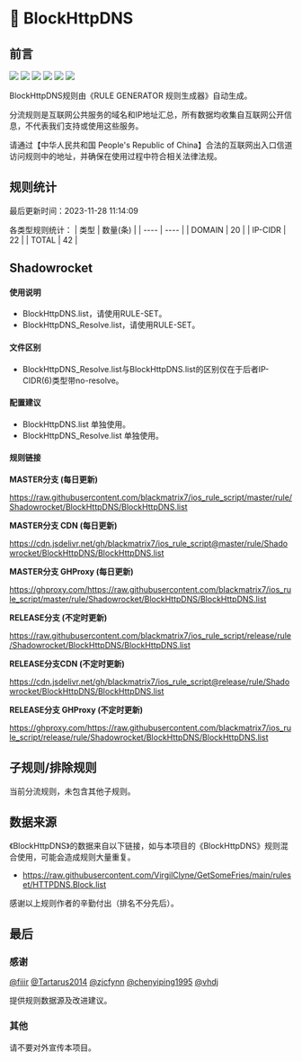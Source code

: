 # 🧸 BlockHttpDNS

## 前言

![](https://shields.io/badge/-移除重复规则-ff69b4) ![](https://shields.io/badge/-DOMAIN与DOMAIN--SUFFIX合并-green) ![](https://shields.io/badge/-DOMAIN--SUFFIX间合并-critical) ![](https://shields.io/badge/-DOMAIN与DOMAIN--KEYWORD合并-9cf) ![](https://shields.io/badge/-DOMAIN--SUFFIX与DOMAIN--KEYWORD合并-blue) ![](https://shields.io/badge/-IP--CIDR(6)合并-blueviolet) 

BlockHttpDNS规则由《RULE GENERATOR 规则生成器》自动生成。

分流规则是互联网公共服务的域名和IP地址汇总，所有数据均收集自互联网公开信息，不代表我们支持或使用这些服务。

请通过【中华人民共和国 People's Republic of China】合法的互联网出入口信道访问规则中的地址，并确保在使用过程中符合相关法律法规。

## 规则统计

最后更新时间：2023-11-28 11:14:09

各类型规则统计：
| 类型 | 数量(条)  | 
| ---- | ----  |
| DOMAIN | 20  | 
| IP-CIDR | 22  | 
| TOTAL | 42  | 


## Shadowrocket 

#### 使用说明
- BlockHttpDNS.list，请使用RULE-SET。
- BlockHttpDNS_Resolve.list，请使用RULE-SET。

#### 文件区别
- BlockHttpDNS_Resolve.list与BlockHttpDNS.list的区别仅在于后者IP-CIDR(6)类型带no-resolve。

#### 配置建议
- BlockHttpDNS.list 单独使用。
- BlockHttpDNS_Resolve.list 单独使用。

#### 规则链接
**MASTER分支 (每日更新)**

https://raw.githubusercontent.com/blackmatrix7/ios_rule_script/master/rule/Shadowrocket/BlockHttpDNS/BlockHttpDNS.list

**MASTER分支 CDN (每日更新)**

https://cdn.jsdelivr.net/gh/blackmatrix7/ios_rule_script@master/rule/Shadowrocket/BlockHttpDNS/BlockHttpDNS.list

**MASTER分支 GHProxy (每日更新)**

https://ghproxy.com/https://raw.githubusercontent.com/blackmatrix7/ios_rule_script/master/rule/Shadowrocket/BlockHttpDNS/BlockHttpDNS.list

**RELEASE分支 (不定时更新)**

https://raw.githubusercontent.com/blackmatrix7/ios_rule_script/release/rule/Shadowrocket/BlockHttpDNS/BlockHttpDNS.list

**RELEASE分支CDN (不定时更新)**

https://cdn.jsdelivr.net/gh/blackmatrix7/ios_rule_script@release/rule/Shadowrocket/BlockHttpDNS/BlockHttpDNS.list

**RELEASE分支 GHProxy (不定时更新)**

https://ghproxy.com/https://raw.githubusercontent.com/blackmatrix7/ios_rule_script/release/rule/Shadowrocket/BlockHttpDNS/BlockHttpDNS.list

## 子规则/排除规则


当前分流规则，未包含其他子规则。

## 数据来源

《BlockHttpDNS》的数据来自以下链接，如与本项目的《BlockHttpDNS》规则混合使用，可能会造成规则大量重复。

- https://raw.githubusercontent.com/VirgilClyne/GetSomeFries/main/ruleset/HTTPDNS.Block.list


感谢以上规则作者的辛勤付出（排名不分先后）。

## 最后

### 感谢

[@fiiir](https://github.com/fiiir) [@Tartarus2014](https://github.com/Tartarus2014) [@zjcfynn](https://github.com/zjcfynn) [@chenyiping1995](https://github.com/chenyiping1995) [@vhdj](https://github.com/vhdj)

提供规则数据源及改进建议。

### 其他

请不要对外宣传本项目。